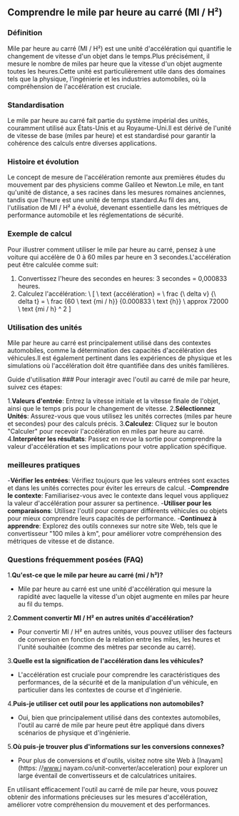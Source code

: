 ## Comprendre le mile par heure au carré (MI / H²)

### Définition
Mile par heure au carré (MI / H²) est une unité d'accélération qui quantifie le changement de vitesse d'un objet dans le temps.Plus précisément, il mesure le nombre de miles par heure que la vitesse d'un objet augmente toutes les heures.Cette unité est particulièrement utile dans des domaines tels que la physique, l'ingénierie et les industries automobiles, où la compréhension de l'accélération est cruciale.

### Standardisation
Le mile par heure au carré fait partie du système impérial des unités, couramment utilisé aux États-Unis et au Royaume-Uni.Il est dérivé de l'unité de vitesse de base (miles par heure) et est standardisé pour garantir la cohérence des calculs entre diverses applications.

### Histoire et évolution
Le concept de mesure de l'accélération remonte aux premières études du mouvement par des physiciens comme Galileo et Newton.Le mile, en tant qu'unité de distance, a ses racines dans les mesures romaines anciennes, tandis que l'heure est une unité de temps standard.Au fil des ans, l'utilisation de MI / H² a évolué, devenant essentielle dans les métriques de performance automobile et les réglementations de sécurité.

### Exemple de calcul
Pour illustrer comment utiliser le mile par heure au carré, pensez à une voiture qui accélère de 0 à 60 miles par heure en 3 secondes.L'accélération peut être calculée comme suit:

1. Convertissez l'heure des secondes en heures: 3 secondes = 0,000833 heures.
2. Calculez l'accélération:
\ [
\ text {accélération} = \ frac {\ delta v} {\ delta t} = \ frac {60 \ text {mi / h}} {0.000833 \ text {h}} \ approx 72000 \ text {mi / h} ^ 2
\]

### Utilisation des unités
Mile par heure au carré est principalement utilisé dans des contextes automobiles, comme la détermination des capacités d'accélération des véhicules.Il est également pertinent dans les expériences de physique et les simulations où l'accélération doit être quantifiée dans des unités familières.

Guide d'utilisation ###
Pour interagir avec l'outil au carré de mile par heure, suivez ces étapes:

1.**Valeurs d'entrée**: Entrez la vitesse initiale et la vitesse finale de l'objet, ainsi que le temps pris pour le changement de vitesse.
2.**Sélectionnez Unités**: Assurez-vous que vous utilisez les unités correctes (miles par heure et secondes) pour des calculs précis.
3.**Calculez**: Cliquez sur le bouton "Calculer" pour recevoir l'accélération en miles par heure au carré.
4.**Interpréter les résultats**: Passez en revue la sortie pour comprendre la valeur d'accélération et ses implications pour votre application spécifique.

### meilleures pratiques
-**Vérifier les entrées**: Vérifiez toujours que les valeurs entrées sont exactes et dans les unités correctes pour éviter les erreurs de calcul.
-**Comprendre le contexte**: Familiarisez-vous avec le contexte dans lequel vous appliquez la valeur d'accélération pour assurer sa pertinence.
-**Utiliser pour les comparaisons**: Utilisez l'outil pour comparer différents véhicules ou objets pour mieux comprendre leurs capacités de performance.
-**Continuez à apprendre**: Explorez des outils connexes sur notre site Web, tels que le convertisseur "100 miles à km", pour améliorer votre compréhension des métriques de vitesse et de distance.

### Questions fréquemment posées (FAQ)

1.**Qu'est-ce que le mile par heure au carré (mi / h²)?**
- Mile par heure au carré est une unité d'accélération qui mesure la rapidité avec laquelle la vitesse d'un objet augmente en miles par heure au fil du temps.

2.**Comment convertir MI / H² en autres unités d'accélération?**
- Pour convertir MI / H² en autres unités, vous pouvez utiliser des facteurs de conversion en fonction de la relation entre les miles, les heures et l'unité souhaitée (comme des mètres par seconde au carré).

3.**Quelle est la signification de l'accélération dans les véhicules?**
- L'accélération est cruciale pour comprendre les caractéristiques des performances, de la sécurité et de la manipulation d'un véhicule, en particulier dans les contextes de course et d'ingénierie.

4.**Puis-je utiliser cet outil pour les applications non automobiles?**
- Oui, bien que principalement utilisé dans des contextes automobiles, l'outil au carré de mile par heure peut être appliqué dans divers scénarios de physique et d'ingénierie.

5.**Où puis-je trouver plus d'informations sur les conversions connexes?**
- Pour plus de conversions et d'outils, visitez notre site Web à [Inayam] (https: //www.i nayam.co/unit-converter/acceleration) pour explorer un large éventail de convertisseurs et de calculatrices unitaires.

En utilisant efficacement l'outil au carré de mile par heure, vous pouvez obtenir des informations précieuses sur les mesures d'accélération, améliorer votre compréhension du mouvement et des performances.